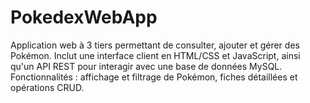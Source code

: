 # PokedexWebApp
Application web à 3 tiers permettant de consulter, ajouter et gérer des Pokémon. Inclut une interface client en HTML/CSS et JavaScript, ainsi qu'un API REST pour interagir avec une base de données MySQL. Fonctionnalités : affichage et filtrage de Pokémon, fiches détaillées et opérations CRUD.

